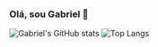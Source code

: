 ### Olá, sou Gabriel 👋


![Gabriel's GitHub stats](https://github-readme-stats.vercel.app/api?username=Gabriel-Rocha1&show_icons=true&theme=tokyonight&hide_border=true&locale=pt-br&hide=stars,issues)
![Top Langs](https://github-readme-stats.vercel.app/api/top-langs/?username=Gabriel-Rocha1&theme=tokyonight&hide_border=true&layout=donut&locale=pt-br)
